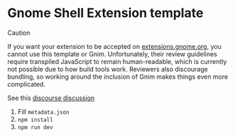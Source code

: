 # Gnome Shell Extension template

> [!CAUTION]
>
> If you want your extension to be accepted on
> [extensions.gnome.org](https://extensions.gnome.org/), you cannot use this
> template or Gnim. Unfortunately, their review guidelines require transpiled
> JavaScript to remain human-readable, which is currently not possible due to
> how build tools work. Reviewers also discourage bundling, so working around
> the inclusion of Gnim makes things even more complicated.
>
> See this
> [discourse discussion](https://discourse.gnome.org/t/modern-typescript-support-for-gnome-shell-extensions/31311)

1. Fill `metadata.json`
2. `npm install`
3. `npm run dev`
